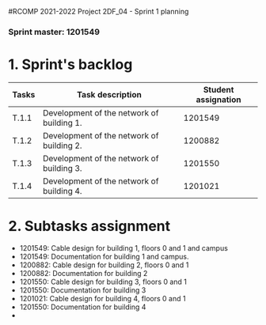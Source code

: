 #RCOMP 2021-2022 Project 2DF_04 - Sprint 1 planning
### Sprint master: 1201549
# 1. Sprint's backlog
| Tasks | Task description                          | Student assignation |
|-------|-------------------------------------------|---------------------|
| T.1.1 | Development of the network of building 1. | 1201549             |
| T.1.2 | Development of the network of building 2. | 1200882             |
| T.1.3 | Development of the network of building 3. | 1201550             |
| T.1.4 | Development of the network of building 4. | 1201021             |

# 2. Subtasks assignment
* 1201549: Cable design for building 1, floors 0 and 1 and campus
* 1201549: Documentation for building 1 and campus.
* 1200882: Cable design for building 2, floors 0 and 1
* 1200882: Documentation for building 2
* 1201550: Cable design for building 3, floors 0 and 1
* 1201550: Documentation for building 3
* 1201021: Cable design for building 4, floors 0 and 1
* 1201550: Documentation for building 4
* 


